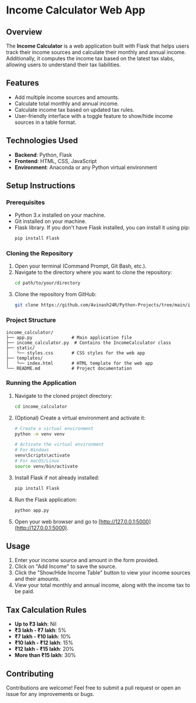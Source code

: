 
# Income Calculator Web App

## Overview
The **Income Calculator** is a web application built with Flask that helps users track their income sources and calculate their monthly and annual income. Additionally, it computes the income tax based on the latest tax slabs, allowing users to understand their tax liabilities.

## Features
- Add multiple income sources and amounts.
- Calculate total monthly and annual income.
- Calculate income tax based on updated tax rules.
- User-friendly interface with a toggle feature to show/hide income sources in a table format.

## Technologies Used
- **Backend**: Python, Flask
- **Frontend**: HTML, CSS, JavaScript
- **Environment**: Anaconda or any Python virtual environment

## Setup Instructions

### Prerequisites
- Python 3.x installed on your machine.
- Git installed on your machine.
- Flask library. If you don't have Flask installed, you can install it using pip:
  ```bash
  pip install Flask
  ```

### Cloning the Repository
1. Open your terminal (Command Prompt, Git Bash, etc.).
2. Navigate to the directory where you want to clone the repository:
   ```bash
   cd path/to/your/directory
   ```
3. Clone the repository from GitHub:
   ```bash
   git clone https://github.com/Avinash24R/Python-Projects/tree/main/income_calculator
   ```

### Project Structure
```
income_calculator/
├── app.py               # Main application file
├── income_calculator.py  # Contains the IncomeCalculator class
├── static/
│   └── styles.css       # CSS styles for the web app
├── templates/
│   └── index.html       # HTML template for the web app
└── README.md            # Project documentation
```

### Running the Application
1. Navigate to the cloned project directory:
   ```bash
   cd income_calculator
   ```
2. (Optional) Create a virtual environment and activate it:
   ```bash
   # Create a virtual environment
   python -m venv venv

   # Activate the virtual environment
   # For Windows
   venv\Scripts\activate
   # For macOS/Linux
   source venv/bin/activate
   ```
3. Install Flask if not already installed:
   ```bash
   pip install Flask
   ```
4. Run the Flask application:
   ```bash
   python app.py
   ```
5. Open your web browser and go to [http://127.0.0.1:5000](http://127.0.0.1:5000).

## Usage
1. Enter your income source and amount in the form provided.
2. Click on "Add Income" to save the source.
3. Click the "Show/Hide Income Table" button to view your income sources and their amounts.
4. View your total monthly and annual income, along with the income tax to be paid.

## Tax Calculation Rules
- **Up to ₹3 lakh**: Nil
- **₹3 lakh - ₹7 lakh**: 5%
- **₹7 lakh - ₹10 lakh**: 10%
- **₹10 lakh - ₹12 lakh**: 15%
- **₹12 lakh - ₹15 lakh**: 20%
- **More than ₹15 lakh**: 30%

## Contributing
Contributions are welcome! Feel free to submit a pull request or open an issue for any improvements or bugs.


